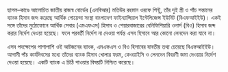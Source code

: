 ছাগল–কাণ্ডে আলোচিত জাতীয় রাজস্ব বোর্ডের (এনবিআর) মতিউর রহমান ওরফে পিন্টু, তাঁর দুই স্ত্রী ও পাঁচ সন্তানের ব্যাংক হিসাব জব্দ করেছে আর্থিক গোয়েন্দা সংস্থা বাংলাদেশ ফাইন্যান্সিয়াল ইন্টেলিজেন্স ইউনিট (বিএফআইইউ)। একই সঙ্গে তাঁদের মুঠোফোনে আর্থিক সেবার (এমএফএস) হিসাব ও শেয়ারবাজারের বেনিফিশিয়ারি ওনার্স (বিও) হিসাব জব্দ করার নির্দেশ দেওয়া হয়েছে। ফলে পরবর্তী নির্দেশ না দেওয়া পর্যন্ত এসব হিসাবে আর কোনো লেনদেন করা যাবে না।

এসব পদক্ষেপের পাশাপাশি ওই আটজনের ব্যাংক, এমএফএস ও বিও হিসাবের যাবতীয় তথ্য চেয়েছে বিএফআইইউ। আগামী পাঁচ কার্যদিবসের মধ্যে তাঁদের ব্যাংক হিসাব খোলার ফরম, কেওয়াইসি ও লেনদেন বিবরণী জমা দেওয়ার নির্দেশ দেওয়া হয়েছে। একটি ব্যাংক এ চিঠি পাওয়ার বিষয়টি নিশ্চিত করেছে।
